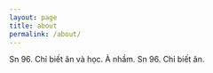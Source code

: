 ```yaml
---
layout: page
title: about
permalink: /about/
---
```

Sn 96. Chỉ biết ăn và học.
À nhầm.
Sn 96. Chỉ biết ăn.
